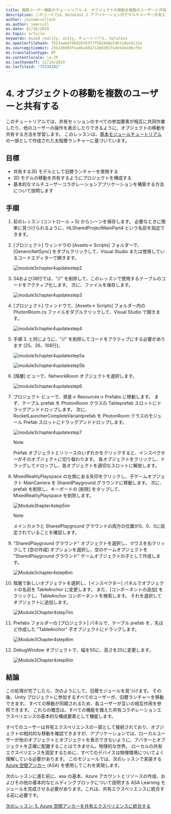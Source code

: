 ```yaml
---
title: 複数ユーザー機能のチュートリアル-4. オブジェクトの移動を複数のユーザーと共有する
description: このコースでは、HoloLens 2 アプリケーション内でマルチユーザー共有エクスペリエンスを実装する方法について説明します。
author: jessemcculloch
ms.author: jemccull
ms.date: 02/26/2019
ms.topic: article
keywords: mixed reality, unity, チュートリアル, hololens
ms.openlocfilehash: f523aabd74b9267b3f7f5024d8af46110e43c32a
ms.sourcegitcommit: 23b130d03fea46a50a712b8301fe4e5deed6cf9c
ms.translationtype: MT
ms.contentlocale: ja-JP
ms.lasthandoff: 12/24/2019
ms.locfileid: "75334282"
---
```

# <a name="4-sharing-object-movements-with-multiple-users"></a>4. オブジェクトの移動を複数のユーザーと共有する

このチュートリアルでは、共有セッションのすべての参加要素が相互に共同作業したり、他のユーザーの操作を表示したりできるように、オブジェクトの移動を共有する方法を学習します。 このレッスンは、[基本モジュールチュートリアル](mrlearning-base.md)の一部として作成された太陰暦ランチャーに基づいています。

## <a name="objectives"></a>目標

- 共有する3D モデルとして旧暦ランチャーを使用する
- 3D モデルの移動を共有するようにプロジェクトを構成する
- 基本的なマルチユーザーコラボレーションアプリケーションを構築する方法について説明します

## <a name="instructions"></a>手順

1. 前のレッスン (コントロール + S) からシーンを保存します。 必要なときに簡単に見つけられるように、HLSharedProjectMainPart4 という名前を指定できます。

2. [プロジェクト] ウィンドウの [Assets-> Scripts] フォルダーで、[GenericNetSync] をダブルクリックして、Visual Studio または使用しているコードエディターで開きます。  

    ![module3chapter4updatestep2](images/module3chapter4updatestep2.png)

3. 34および38行では、"//" を削除して、このレッスンで使用するテーブルのコードをアクティブ化します。 次に、ファイルを保存します。

    ![module3chapter4updatestep3](images/module3chapter4updatestep3.png)

4. [プロジェクト] ウィンドウで、[Assets-> Scripts] フォルダー内の PhotonRoom.cs ファイルをダブルクリックして、Visual Studio で開きます。

    ![module3chapter4updatestep4](images/module3chapter4updatestep4.png)

5. 手順 3. と同じように、"//" を削除してコードをアクティブにする必要があります (25、26、106行)。

    ![module3chapter4updatestep5a](images/module3chapter4updatestep5a.png)

    ![module3chapter4updatestep5b](images/module3chapter4updatestep5b.png)

6. [階層] ビューで、NetworkRoom オブジェクトを選択します。

    ![module3chapter4updatestep6](images/module3chapter4updatestep6.png)

7. プロジェクト ビューで、資産-> Resources-> Prefabs に移動します。 まず、テーブル prefab を PhotonRoom クラスの Tableprefab スロットにドラッグアンドドロップします。 次に、RocketLauncherCompleteVariantprefab を PhotonRoom クラスのモジュール Prefab スロットにドラッグアンドドロップします。

    ![module3chapter4updatestep7](images/module3chapter4updatestep7.png)

    >[!NOTE]
    >Prefab オブジェクトとリリースのいずれかをクリックすると、インスペクターがそのオブジェクトに切り替わります。 各オブジェクトをクリックし、ドラッグしてドロップし、各オブジェクトを適切なスロットに解放します。

8. MixedRealityPlayspace の左側にある矢印をクリックし、子ゲームオブジェクト MainCamera を SharedPlayground グラウンドに移動します。 次に、prefab を削除し、キーボードの [削除] をタップして、MixedRealityPlayspace を削除します。

    ![Module3hapter4step5im](images/module3chapter4step5im.PNG)

    >[!NOTE]
    >メインカメラと SharedPlayground グラウンドの両方の位置が0、0、0に設定されていることを確認します。

9. "SharedPlayground グラウンド" オブジェクトを選択し、マウスを右クリックして [空の作成] オプションを選択し、空のゲームオブジェクトを "SharedPlayground グラウンド" ゲームオブジェクトの子として作成します。

   ![Module3chapter4step6im](images/module3chapter4step6im.PNG)

10. 階層で新しいオブジェクトを選択し、[インスペクター] パネルでオブジェクトの名前を TableAnchor に変更します。 また、[コンポーネントの追加] をクリックし、TableAnchor コンポーネントを検索します。 それを選択してオブジェクトに追加します。

    ![Module3Chapter4step7im](images/module3chapter4step7im.PNG)

11. Prefabs フォルダーの [プロジェクト] パネルで、テーブル prefab を、先ほど作成した "TableAnchor" 子オブジェクトにドラッグします。

    ![Module3Chapter4step8im](images/module3chapter4step8im.PNG)

12. DebugWindow オブジェクトで、幅を50に、高さを20に変更します。

    ![Module3Chapter4step9im](images/module3chapter4step11im.PNG)

## <a name="congratulations"></a>結論

この処理が完了したら、次のようにして、旧暦モジュールを見つけます。 その後、Unity プロジェクトに参加するすべてのユーザーが、旧暦ランチャーを移動できます。  すべての移動が同期されるため、各ユーザーが互いの相互作用を参照できます。 これらの概念は、すべての機能を備えた共有コラボレーションエクスペリエンスの基本的な構成要素として機能します。

すべてのユーザーは共有エクスペリエンスの一部として接続されており、オブジェクトの相対的な移動を確認できますが、アプリケーションでは、ローカルユーザーが他のオブジェクトとオブジェクトを表示できないように、アバターとオブジェクトを正確に配置することはできません。物理的な世界。 ローカルの共有エクスペリエンスを固定するために、すべてのデバイスは物理環境についてよく理解している必要があります。 このモジュールでは、次のレッスンで実装する[Azure 空間アンカー](<https://azure.microsoft.com//services/spatial-anchors/>) (ASA) を使用してこれを実現します。

次のレッスンに進む前に、asa の基本、Azure アカウントとリソースの作成、およびその他の基本的なビルディングブロックについて説明する ASA Learning モジュールを完成させる必要があります。これは、共有エクスペリエンスに統合する前に必要です。

[次のレッスン: 5. Azure 空間アンカーを共有エクスペリエンスに統合する](mrlearning-sharing(photon)-ch5.md)
